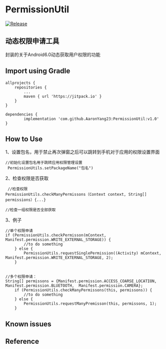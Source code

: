 # PermissionUtil
[![Release](https://img.shields.io/github/release/AaronYang23/PermissionUtil.svg?style=flat)](https://jitpack.io/#AaronYang23/PermissionUtil)

动态权限申请工具
--

封装的关于Android6.0动态获取用户权限的功能


## Import using Gradle 

	allprojects {
		repositories {
			...
			maven { url 'https://jitpack.io' }
		}
	}
  
  	dependencies {
	        implementation 'com.github.AaronYang23:PermissionUtil:v1.0'
	}
  
  
  
## How to Use
1、设置包名，用于禁止再次弹窗之后可以跳转到手机对于应用的权限设置界面

  	//初始化设置包名用于跳转应用权限管理设置
  	 PermissionUtils.setPackageName("包名") 
	 
2、检查权限是否获取

  	 //检查权限
   	PermissionUtils.checkManyPermissons（Context context, String[] permissions）{...}
	
	//检查一组权限是否全部获取
	

3、例子

   	//单个权限申请
   	if (PermissionUtils.checkPermisson(mContext, Manifest.permission.WRITE_EXTERNAL_STORAGE)) {
            //to do something
        } else {
            PermissionUtils.requestSinglePermission((Activity) mContext, Manifest.permission.WRITE_EXTERNAL_STORAGE, 2);
        }
	
   
  	//多个权限申请：
	String[] permissons = {Manifest.permission.ACCESS_COARSE_LOCATION, Manifest.permission.BLUETOOTH,  Manifest.permission.CAMERA};
        if (PermissionUtils.checkManyPermissons(this, permissons)) {
            //to do something
        } else {
            PermissionUtils.requestManyPremisson(this, permissons, 1);
        }
	

## Known issues


## Reference


